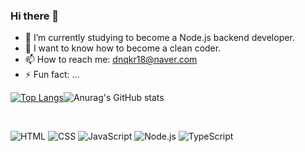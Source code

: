 ### Hi there 👋

- 🌱 I’m currently studying to become a Node.js backend developer.
- 🤔 I want to know how to become a clean coder.
- 📫 How to reach me: dnqkr18@naver.com
- ⚡ Fun fact: ...



[![Top Langs](https://github-readme-stats.vercel.app/api/top-langs/?username=anuraghazra&layout=compact)](https://github.com/anuraghazra/github-readme-stats)![Anurag's GitHub stats](https://github-readme-stats.vercel.app/api?username=wdevelope&show_icons=true&theme=radical) 

<br />

 ![HTML](https://img.shields.io/badge/-HTML-orange) 
 ![CSS](https://img.shields.io/badge/-CSS-blue)
 ![JavaScript](https://img.shields.io/badge/-JavaScript-yellow)
 ![Node.js](https://img.shields.io/badge/-Node.js-green)
 ![TypeScript](https://img.shields.io/badge/-TypeScript-blue)
